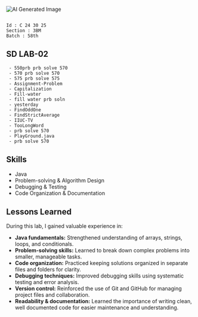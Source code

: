 ![AI Generated Image](https://i.imgur.com/f9iutRV.png)

```

Id : C 24 30 25 
Section : 3BM
Batch : 58th

```


## SD LAB-02
```
 - 550prb prb solve 570
 - 570 prb solve 570
 - 575 prb solve 575
 - Assignment-Problem
 - Capitalization
 - Fill-water
 - fill water prb soln
 - yesterday
 - FindOddOne
 - FindStrictAverage
 - IIUC-TV
 - TooLongWord
 - prb solve 570
 - PlayGround.java
 - prb solve 570

```


## Skills
- Java
- Problem-solving & Algorithm Design
- Debugging & Testing
- Code Organization & Documentation

 
## Lessons Learned

During this lab, I gained valuable experience in:

- **Java fundamentals:** Strengthened understanding of arrays, strings, loops, and conditionals.  
- **Problem-solving skills:** Learned to break down complex problems into smaller, manageable tasks.  
- **Code organization:** Practiced keeping solutions organized in separate files and folders for clarity.  
- **Debugging techniques:** Improved debugging skills using systematic testing and error analysis.  
- **Version control:** Reinforced the use of Git and GitHub for managing project files and collaboration.  
- **Readability & documentation:** Learned the importance of writing clean, well documented code for easier maintenance and understanding.




